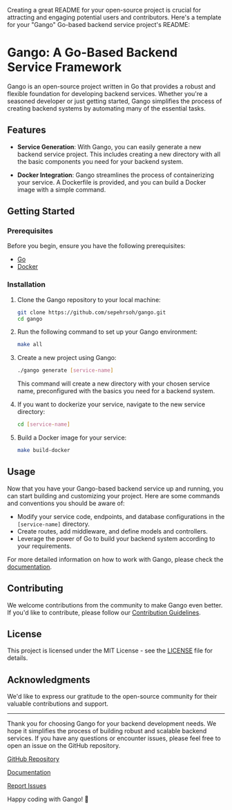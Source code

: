 Creating a great README for your open-source project is crucial for attracting and engaging potential users and contributors. Here's a template for your "Gango" Go-based backend service project's README:

# Gango: A Go-Based Backend Service Framework

Gango is an open-source project written in Go that provides a robust and flexible foundation for developing backend services. Whether you're a seasoned developer or just getting started, Gango simplifies the process of creating backend systems by automating many of the essential tasks.

## Features

- **Service Generation**: With Gango, you can easily generate a new backend service project. This includes creating a new directory with all the basic components you need for your backend system.

- **Docker Integration**: Gango streamlines the process of containerizing your service. A Dockerfile is provided, and you can build a Docker image with a simple command.

## Getting Started

### Prerequisites

Before you begin, ensure you have the following prerequisites:

- [Go](https://golang.org/doc/install)
- [Docker](https://docs.docker.com/get-docker/)

### Installation

1. Clone the Gango repository to your local machine:

   ```bash
   git clone https://github.com/sepehrsoh/gango.git
   cd gango
   ```

2. Run the following command to set up your Gango environment:

   ```bash
   make all
   ```

3. Create a new project using Gango:

   ```bash
   ./gango generate [service-name]
   ```

   This command will create a new directory with your chosen service name, preconfigured with the basics you need for a backend system.

4. If you want to dockerize your service, navigate to the new service directory:

   ```bash
   cd [service-name]
   ```

5. Build a Docker image for your service:

   ```bash
   make build-docker
   ```

## Usage

Now that you have your Gango-based backend service up and running, you can start building and customizing your project. Here are some commands and conventions you should be aware of:

- Modify your service code, endpoints, and database configurations in the `[service-name]` directory.
- Create routes, add middleware, and define models and controllers.
- Leverage the power of Go to build your backend system according to your requirements.

For more detailed information on how to work with Gango, please check the [documentation](https://github.com/sepehrsoh/gango/wiki).

## Contributing

We welcome contributions from the community to make Gango even better. If you'd like to contribute, please follow our [Contribution Guidelines](CONTRIBUTING.md).

## License

This project is licensed under the MIT License - see the [LICENSE](LICENSE) file for details.

## Acknowledgments

We'd like to express our gratitude to the open-source community for their valuable contributions and support.

---

Thank you for choosing Gango for your backend development needs. We hope it simplifies the process of building robust and scalable backend services. If you have any questions or encounter issues, please feel free to open an issue on the GitHub repository.

[GitHub Repository](https://github.com/sepehrsoh/gango)

[Documentation](https://github.com/sepehrsoh/gango/wiki)

[Report Issues](https://github.com/sepehrsoh/gango/issues)

Happy coding with Gango! 🚀